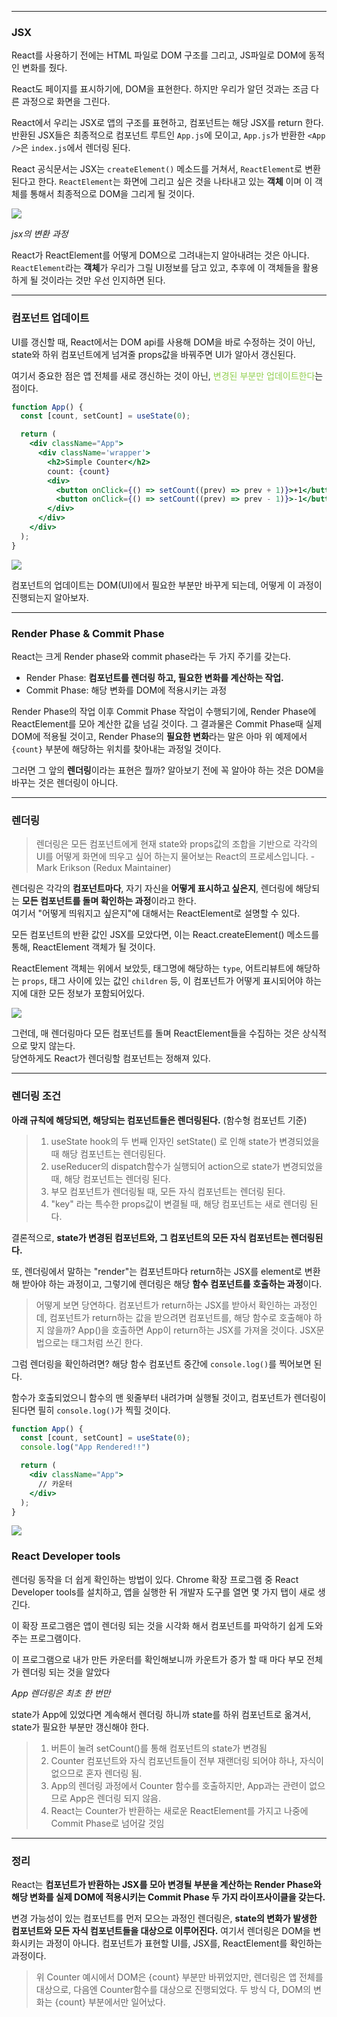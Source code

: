 
---

### JSX

React를 사용하기 전에는 HTML 파일로 DOM 구조를 그리고, JS파일로 DOM에 동적인 변화를 줬다.

React도 페이지를 표시하기에, DOM을 표현한다. 하지만 우리가 알던 것과는 조금 다른 과정으로 화면을  그린다. 

React에서 우리는 JSX로 앱의 구조를 표현하고, 컴포넌트는 해당 JSX를 return 한다.
반환된 JSX들은 최종적으로 컴포넌트 루트인 `App.js`에 모이고, `App.js`가 반환한 `<App />`은 `index.js`에서 렌더링 된다.

React 공식문서는 JSX는 `createElement()` 메소드를 거쳐서, `ReactElement`로 변환된다고 한다.
`ReactElement`는 화면에 그리고 싶은 것을 나타내고 있는 <b>객체</b> 이며 이 객체를 통해서 최종적으로 DOM을 그리게 될 것이다.

![](https://i.imgur.com/Vd6k2Zv.png)

*jsx의 변환 과정*

React가 ReactElement를 어떻게 DOM으로 그려내는지 알아내려는 것은 아니다.
`ReactElement`라는 **객체**가 우리가 그릴 UI정보를 담고 있고, 추후에 이 객체들을 활용하게 될 것이라는 것만 우선 인지하면 된다.

---

### 컴포넌트 업데이트 

UI를 갱신할 때, React에서는 DOM api를 사용해 DOM을 바로 수정하는 것이 아닌, state와 하위 컴포넌트에게 넘겨줄 props값을 바꿔주면 UI가 알아서 갱신된다.

여기서 중요한 점은 앱 전체를 새로 갱신하는 것이 아닌, <font color="#92d050">변경된 부분만 업데이트한다</font>는 점이다.
```jsx
function App() {
  const [count, setCount] = useState(0);

  return (
    <div className="App">
      <div className='wrapper'>
        <h2>Simple Counter</h2>
        count: {count}
        <div>
          <button onClick={() => setCount((prev) => prev + 1)}>+1</button>
          <button onClick={() => setCount((prev) => prev - 1)}>-1</button>
        </div>
      </div>
    </div>
  );
}
```

![](https://i.imgur.com/0m6bZe3.png)

컴포넌트의 업데이트는 DOM(UI)에서 필요한 부분만 바꾸게 되는데, 어떻게 이 과정이 진행되는지 알아보자.

---
### Render Phase & Commit Phase

React는 크게 Render phase와 commit phase라는 두 가지 주기를 갖는다.

- Render Phase: **컴포넌트를 렌더링 하고, 필요한 변화를 계산하는 작업.**
- Commit Phase: 해당 변화를 DOM에 적용시키는 과정

Render Phase의 작업 이후 Commit Phase 작업이 수행되기에, Render Phase에 ReactElement를 모아 계산한 값을 넘길 것이다.
그 결과물은 Commit Phase때 실제 DOM에 적용될 것이고,
Render Phase의 **필요한 변화**라는 말은 아마 위 예제에서 `{count}` 부분에 해당하는 위치를 찾아내는 과정일 것이다.

그러면 그 앞의 **렌더링**이라는 표현은 뭘까?
알아보기 전에 꼭 알아야 하는 것은 DOM을 바꾸는 것은 렌더링이 아니다.

---

### 렌더링

> 렌더링은 모든 컴포넌트에게 현재 state와 props값의 조합을 기반으로 각각의 UI를 어떻게 화면에 띄우고 싶어 하는지 물어보는 React의 프로세스입니다. - Mark Erikson (Redux Maintainer)

렌더링은 각각의 **컴포넌트마다**, 자기 자신을 **어떻게 표시하고 싶은지**, 렌더링에 해당되는 **모든 컴포넌트를 돌며 확인하는 과정**이라고 한다.  
여기서 "어떻게 띄워지고 싶은지"에 대해서는 ReactElement로 설명할 수 있다.

모든 컴포넌트의 반환 값인 JSX를 모았다면, 이는 React.createElement() 메소드를 통해, ReactElement 객체가 될 것이다.

ReactElement 객체는 위에서 보았듯, 태그명에 해당하는 `type`, 어트리뷰트에 해당하는 `props`, 태그 사이에 있는 값인 `children` 등, 이 컴포넌트가 어떻게 표시되어야 하는지에 대한 모든 정보가 포함되어있다.

![](https://i.imgur.com/TVizOpY.png)

그런데, 매 렌더링마다 모든 컴포넌트를 돌며 ReactElement들을 수집하는 것은 상식적으로 맞지 않는다.  
당연하게도 React가 렌더링할 컴포넌트는 정해져 있다.

---

### 렌더링 조건

**아래 규칙에 해당되면, 해당되는 컴포넌트들은 렌더링된다.** (함수형 컴포넌트 기준)

>
>   1. useState hook의 두 번째 인자인 setState() 로 인해 state가 변경되었을 때 해당 컴포넌트는 렌더링된다.
>   2. useReducer의 dispatch함수가 실행되어 action으로 state가 변경되었을 때, 해당 컴포넌트는 렌더링 된다.
>   3. 부모 컴포넌트가 렌더링될 때, 모든 자식 컴포넌트는 렌더링 된다.
>   4. "key" 라는 특수한 props값이 변결될 때, 해당 컴포넌트는 새로 렌더링 된다.
>

결론적으로, **state가 변경된 컴포넌트와, 그 컴포넌트의 모든 자식 컴포넌트는 렌더링된다.**

또, 렌더링에서 말하는 "render"는 컴포넌트마다 return하는 JSX를 element로 변환해 받아야 하는 과정이고,
그렇기에 렌더링은 해당 **함수 컴포넌트를 호출하는 과정**이다.

>
>   어떻게 보면 당연하다. 컴포넌트가 return하는 JSX를 받아서 확인하는 과정인데, 컴포넌트가 return하는 값을 받으려면 컴포넌트를, 해당 함수로 호출해야 하지 않을까? App()을 호출하면 App이 return하는 JSX를 가져올 것이다. JSX문법으로는 태그처럼 쓰긴 한다.
>

그럼 렌더링을 확인하려면? 해당 함수 컴포넌트 중간에 `console.log()`를 찍어보면 된다.

함수가 호출되었으니 함수의 맨 윗줄부터 내려가며 실행될 것이고, 컴포넌트가 렌더링이 된다면 필히 `console.log()`가 찍힐 것이다. 

```jsx
function App() {
  const [count, setCount] = useState(0);
  console.log("App Rendered!!")

  return (
    <div className="App">
      // 카운터
    </div>
  );
}
```

![](https://i.imgur.com/btDMDG2.png)

### React Developer tools

렌더링 동작을 더 쉽게 확인하는 방법이 있다.
Chrome 확장 프로그램 중 React Developer tools를 설치하고, 앱을 실행한 뒤 개발자 도구를 열면 몇 가지 탭이 새로 생긴다.

이 확장 프로그램은 앱이 렌더링 되는 것을 시각화 해서 컴포넌트를 파악하기 쉽게 도와주는 프로그램이다.

이 프로그램으로 내가 만든 카운터를 확인해보니까 카운트가 증가 할 때 마다 부모 전체가 렌더링 되는 것을 알았다

*App 렌더링은 최초 한 번만*

state가 App에 있었다면 계속해서 렌더링 하니까 state를 하위 컴포넌트로 옮겨서, state가 필요한 부분만 갱신해야 한다.

> 
>   1. 버튼이 눌려 setCount()를 통해 컴포넌트의 state가 변경됨
>   2. Counter 컴포넌트와 자식 컴포넌트들이 전부 재랜더링 되어야 하나, 자식이 없으므로 혼자 렌더링 됨.
>   3. App의 렌더링 과정에서 Counter 함수를 호출하지만, App과는 관련이 없으므로 App은 렌더링 되지 않음.
>   4. React는 Counter가 반환하는 새로운 ReactElement를 가지고 나중에 Commit Phase로 넘어갈 것임
>

---

### 정리

React는 **컴포넌트가 반환하는 JSX를 모아 변경될 부분을 계산하는 Render Phase와 해당 변화를 실제 DOM에 적용시키는 Commit Phase 두 가지 라이프사이클을 갖는다.**

변경 가능성이 있는 컴포넌트를 먼저 모으는 과정인 렌더링은, **state의 변화가 발생한 컴포넌트와 모든 자식 컴포넌트들을 대상으로 이루어진다.** 여기서 렌더링은 DOM을 변화시키는 과정이 아니다.
컴포넌트가 표현할 UI를, JSX를, ReactElement를 확인하는 과정이다.

>  
>   위 Counter 예시에서 DOM은 {count} 부분만 바뀌었지만, 렌더링은 앱 전체를 대상으로, 다음엔
>   Counter함수를 대상으로 진행되었다. 두 방식 다, DOM의 변화는 {count} 부분에서만 일어났다.
>   

